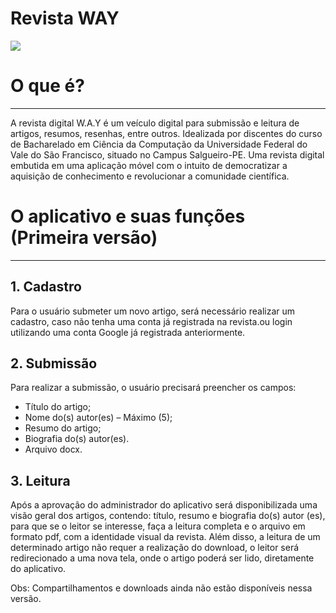 # Revista WAY

![](https://github.com/wylysdev/revista_way2/blob/main/images/capa_revistaway.png) 

# O que é?
---
A revista digital W.A.Y é um veículo digital para submissão e leitura de
artigos, resumos, resenhas, entre outros. Idealizada por discentes do curso
de Bacharelado em Ciência da Computação da Universidade Federal do Vale
do São Francisco, situado no Campus Salgueiro-PE.
Uma revista digital embutida em uma aplicação móvel com o intuito de
democratizar a aquisição de conhecimento e revolucionar a comunidade
científica.

# O aplicativo e suas funções (Primeira versão)
---
## 1. Cadastro

Para o usuário submeter um novo artigo, será necessário realizar um
cadastro, caso não tenha uma conta já registrada na revista.ou login
utilizando uma conta Google já registrada anteriormente.

## 2. Submissão

Para realizar a submissão, o usuário precisará preencher os campos:
- Título do artigo;
- Nome do(s) autor(es) – Máximo (5);
- Resumo do artigo;
- Biografia do(s) autor(es).
- Arquivo docx.

## 3. Leitura

Após a aprovação do administrador do aplicativo será disponibilizada uma
visão geral dos artigos, contendo: título, resumo e biografia do(s) autor (es),
para que se o leitor se interesse, faça a leitura completa e o arquivo em
formato pdf, com a identidade visual da revista.
Além disso, a leitura de um determinado artigo não requer a realização do
download, o leitor será redirecionado a uma nova tela, onde o artigo poderá
ser lido, diretamente do aplicativo.

Obs: Compartilhamentos e downloads ainda não estão disponíveis nessa versão.